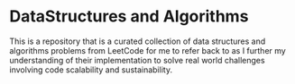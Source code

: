 # DataStructures and Algorithms

This is a repository that is a curated collection of data structures and algorithms problems from LeetCode for me to refer back to as I further my understanding of their implementation to solve real world challenges involving code scalability and sustainability. 
